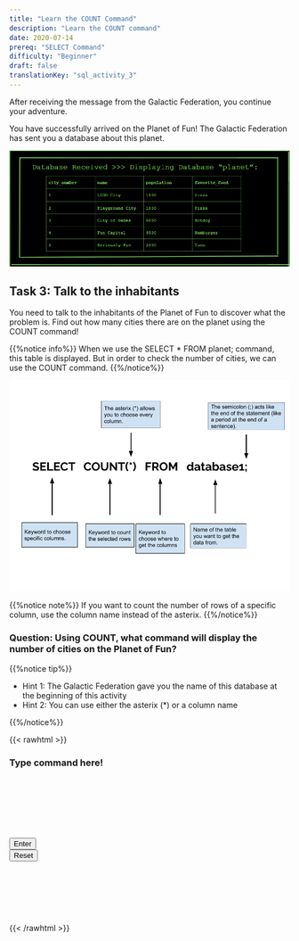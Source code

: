 ```yaml
---
title: "Learn the COUNT Command"
description: "Learn the COUNT command"
date: 2020-07-14
prereq: "SELECT Command"
difficulty: "Beginner"
draft: false
translationKey: "sql_activity_3"
---
```

<!-- Links for javascript and CSS needed for drop down logic -->
<link rel="stylesheet" href="../default/_default.css" type="text/css"></link>
<link rel="stylesheet" href="../default/_type.css" type="text/css"></link>
<script type="text/javascript" src="../default/alasql.js"></script>
<script type="text/javascript" src="_activity3.js"></script>
<script type="text/javascript" src="../default/db.js"></script>
<script type="text/javascript" src="../default/_type.js"></script>

After receiving the message from the Galactic Federation, you continue your adventure.

You have successfully arrived on the Planet of Fun! The Galactic Federation has sent you a database about this planet.

![db](assets/planet_db.PNG)

## Task 3: Talk to the inhabitants
You need to talk to the inhabitants of the Planet of Fun to discover what the problem is. Find out how many cities there are on the planet using the COUNT command!

{{%notice info%}}
When we use the SELECT * FROM planet; command, this table is displayed. But in order to check the number of cities, we can use the COUNT command.
{{%/notice%}}

![count](assets/count.png)

{{%notice note%}}
If you want to count the number of rows of a specific column, use the column name instead of the asterix.
{{%/notice%}}


### Question: Using COUNT, what command will display the number of cities on the Planet of Fun?

{{%notice tip%}}
* Hint 1: The Galactic Federation gave you the name of this database at the beginning of this activity
* Hint 2: You can use either the asterix (*) or a column name

{{%/notice%}}

{{< rawhtml >}}
  <div class="terminal_div" id="terminal_div">
    <div class = "outer">
      <h3 id = "commands" contenteditable="true" onclick="document.getElementById('commands').innerHTML = ''"> Type command here!<h3>
    </div>
    <div style="clear: both;"></div>
    </br></br></br></br></br></br> 
    <button class="button button1" onclick="sql()"> Enter </button>
    <div style="clear: both;"></div> 
    <button class = "button reset" onclick="document.getElementById('commands').innerHTML = ''">Reset</button>
  </div>
  <div style="clear: both;"></div> 
  <h1 class="error" id="sqlcommand" style="visibility:hidden"><strong>ERROR INVALID INPUT></strong></h1>
  <table id="table">
    <tr>
    </tr>
  </table>
  <h4 id="story"></h4>
{{< /rawhtml >}}
